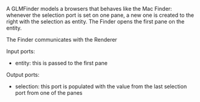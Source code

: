 A GLMFinder models a browsers that behaves like the Mac Finder: whenever the selection port is set on one pane, a new one is created to the right with the selection as entity. The Finder opens the first pane on the entity.The Finder communicates with the Renderer Input ports:- entity: this is passed to the first paneOutput ports:- selection: this port is populated with the value from the last selection port from one of the panes